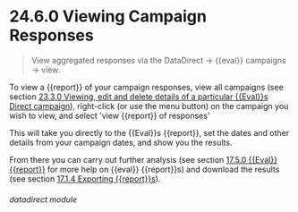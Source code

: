 # 24.6.0    Viewing Campaign Responses

> View aggregated responses via the DataDirect -> {{eval}} campaigns -> view. 

To view a {{report}} of your campaign responses, view all campaigns (see section [23.3.0  Viewing, edit and delete details of a particular {{Eval}}s Direct campaign](/help/index/p/23.3.0)), right-click (or use the menu button) on the campaign you wish to view, and select 'view {{report}} of responses'

This will take you directly to the {{Eval}}s {{report}}, set the dates and other details from your campaign dates, and show you the results.

From there you can carry out further analysis (see section [17.5.0  {{Eval}} {{report}}](/help/index/p/17.5.0) for more help on {{eval}} {{report}}s) and download the results (see section [17.1.4  Exporting {{report}}s](/help/index/p/17.1.4)). 

###### datadirect module

